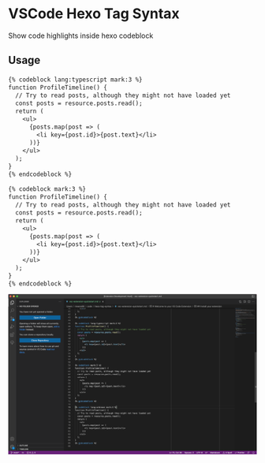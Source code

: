 # VSCode Hexo Tag Syntax

Show code highlights inside hexo codeblock

## Usage

```
{% codeblock lang:typescript mark:3 %}
function ProfileTimeline() {
  // Try to read posts, although they might not have loaded yet
  const posts = resource.posts.read();
  return (
    <ul>
      {posts.map(post => (
        <li key={post.id}>{post.text}</li>
      ))}
    </ul>
  );
}
{% endcodeblock %}
```

```
{% codeblock mark:3 %}
function ProfileTimeline() {
  // Try to read posts, although they might not have loaded yet
  const posts = resource.posts.read();
  return (
    <ul>
      {posts.map(post => (
        <li key={post.id}>{post.text}</li>
      ))}
    </ul>
  );
}
{% endcodeblock %}
```

![screenshot](docs/screenshot.png)

